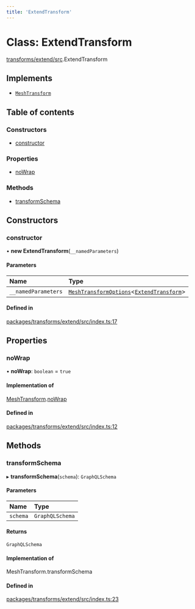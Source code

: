 ```yaml
---
title: 'ExtendTransform'
---
```


# Class: ExtendTransform

[transforms/extend/src](../modules/transforms_extend_src).ExtendTransform

## Implements

- [`MeshTransform`](/docs/api/interfaces/types_src.MeshTransform)

## Table of contents

### Constructors

- [constructor](transforms_extend_src.ExtendTransform#constructor)

### Properties

- [noWrap](transforms_extend_src.ExtendTransform#nowrap)

### Methods

- [transformSchema](transforms_extend_src.ExtendTransform#transformschema)

## Constructors

### constructor

• **new ExtendTransform**(`__namedParameters`)

#### Parameters

| Name | Type |
| :------ | :------ |
| `__namedParameters` | [`MeshTransformOptions`](/docs/api/interfaces/types_src.MeshTransformOptions)<[`ExtendTransform`](/docs/api/interfaces/types_src.YamlConfig.ExtendTransform)\> |

#### Defined in

[packages/transforms/extend/src/index.ts:17](https://github.com/Urigo/graphql-mesh/blob/master/packages/transforms/extend/src/index.ts#L17)

## Properties

### noWrap

• **noWrap**: `boolean` = `true`

#### Implementation of

[MeshTransform](/docs/api/interfaces/types_src.MeshTransform).[noWrap](/docs/api/interfaces/types_src.MeshTransform#nowrap)

#### Defined in

[packages/transforms/extend/src/index.ts:12](https://github.com/Urigo/graphql-mesh/blob/master/packages/transforms/extend/src/index.ts#L12)

## Methods

### transformSchema

▸ **transformSchema**(`schema`): `GraphQLSchema`

#### Parameters

| Name | Type |
| :------ | :------ |
| `schema` | `GraphQLSchema` |

#### Returns

`GraphQLSchema`

#### Implementation of

MeshTransform.transformSchema

#### Defined in

[packages/transforms/extend/src/index.ts:23](https://github.com/Urigo/graphql-mesh/blob/master/packages/transforms/extend/src/index.ts#L23)
